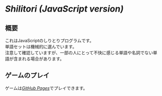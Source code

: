 # <em>Shilitori (JavaScript version)</em>  
## 概要  
これはJavaScriptのしりとりプログラムです。  
単語セットは機械的に選んでいます。  
注意して確認していますが、一部の人にとって不快に感じる単語や名詞でない単語が含まれる場合があります。  
## ゲームのプレイ
ゲームは<em>[GitHub Pages](https://latte72r.github.io/ShilitoriJS/shilitori.html)</em>でプレイできます。
